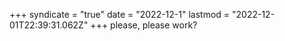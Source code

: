 +++
syndicate = "true"
date = "2022-12-1"
lastmod = "2022-12-01T22:39:31.062Z"
+++
please, please work?